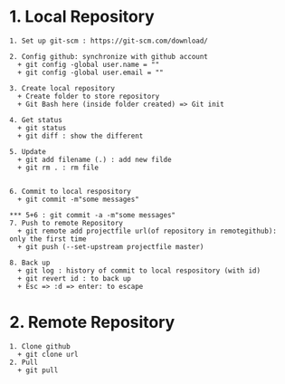 
# 1. Local Repository
    1. Set up git-scm : https://git-scm.com/download/

    2. Config github: synchronize with github account
      + git config -global user.name = "" 
      + git config -global user.email = ""

    3. Create local repository
      + Create folder to store repository
      + Git Bash here (inside folder created) => Git init

    4. Get status
      + git status
      + git diff : show the different

    5. Update
      + git add filename (.) : add new filde
      + git rm . : rm file


    6. Commit to local respository 
      + git commit -m"some messages"

    *** 5+6 : git commit -a -m"some messages"
    7. Push to remote Repository
      + git remote add projectfile url(of repository in remotegithub): only the first time
      + git push (--set-upstream projectfile master)

    8. Back up 
      + git log : history of commit to local respository (with id)
      + git revert id : to back up
      + Esc => :d => enter: to escape

# 2. Remote Repository
    1. Clone github
      + git clone url
    2. Pull
      + git pull
